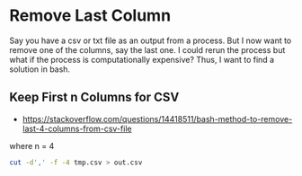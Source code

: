 # Remove Last Column	

Say you have a csv or txt file as an output from a process. But I now want to remove one of the columns, say the last one. I could rerun the process but what if the process is computationally expensive? Thus, I want to find a solution in bash. 

## Keep First n Columns for CSV

- https://stackoverflow.com/questions/14418511/bash-method-to-remove-last-4-columns-from-csv-file


where n = 4 

```bash
cut -d',' -f -4 tmp.csv > out.csv
```
